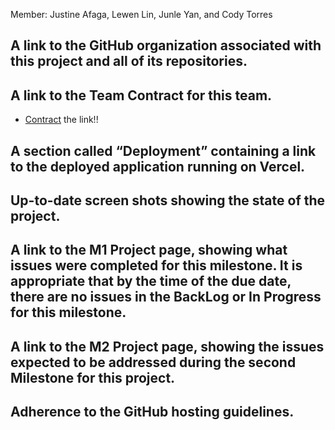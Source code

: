 Member: Justine Afaga, Lewen Lin, Junle Yan, and Cody Torres

## A link to the GitHub organization associated with this project and all of its repositories.

## A link to the Team Contract for this team.
* [Contract](https://docs.google.com/document/d/1f1U1kpcvNE-tf4cDfWqKXqCFyr5-8HhCTtcAMeXk4z4/edit?usp=sharing) the link!!
  

## A section called “Deployment” containing a link to the deployed application running on Vercel.

## Up-to-date screen shots showing the state of the project.

## A link to the M1 Project page, showing what issues were completed for this milestone. It is appropriate that by the time of the due date, there are no issues in the BackLog or In Progress for this milestone.

## A link to the M2 Project page, showing the issues expected to be addressed during the second Milestone for this project.

## Adherence to the GitHub hosting guidelines.
